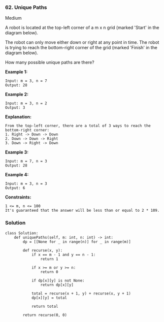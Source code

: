 ### 62. Unique Paths
Medium

A robot is located at the top-left corner of a m x n grid (marked 'Start' in the diagram below).

The robot can only move either down or right at any point in time. The robot is trying to reach the bottom-right corner of the grid (marked 'Finish' in the diagram below).

How many possible unique paths are there?
 

**Example 1:**
```
Input: m = 3, n = 7
Output: 28
```

**Example 2:**
```
Input: m = 3, n = 2
Output: 3
```

**Explanation:**
```
From the top-left corner, there are a total of 3 ways to reach the bottom-right corner:
1. Right -> Down -> Down
2. Down -> Down -> Right
3. Down -> Right -> Down
```

**Example 3:**
```
Input: m = 7, n = 3
Output: 28
```

**Example 4:**
```
Input: m = 3, n = 3
Output: 6
``` 

**Constraints:**
```
1 <= m, n <= 100
It's guaranteed that the answer will be less than or equal to 2 * 109.
```

### Solution
```
class Solution:
    def uniquePaths(self, m: int, n: int) -> int:
        dp = [[None for _ in range(n)] for _ in range(m)]
        
        def recurse(x, y):
            if x == m - 1 and y == n - 1:
                return 1
            
            if x >= m or y >= n:
                return 0
            
            if dp[x][y] is not None:
                return dp[x][y]
            
            total = recurse(x + 1, y) + recurse(x, y + 1)
            dp[x][y] = total
            
            return total
        
        return recurse(0, 0)
```
